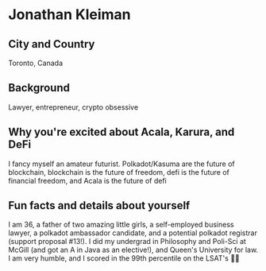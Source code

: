 # Jonathan Kleiman

## City and Country
Toronto, Canada

## Background
Lawyer, entrepreneur, crypto obsessive 

## Why you're excited about Acala, Karura, and DeFi
I fancy myself an amateur futurist. Polkadot/Kasuma are the future of blockchain, blockchain is the future of freedom, defi is the future of financial freedom, and Acala is the future of defi

## Fun facts and details about yourself
I am 36, a father of two amazing little girls, a self-employed business lawyer, a polkadot ambassador candidate, and a potential polkadot registrar (support proposal #13!). I did my undergrad in Philosophy and Poli-Sci at McGill (and got an A in Java as an elective!), and Queen's University for law. I am very humble, and I scored in the 99th percentile on the LSAT's 👍🏻
